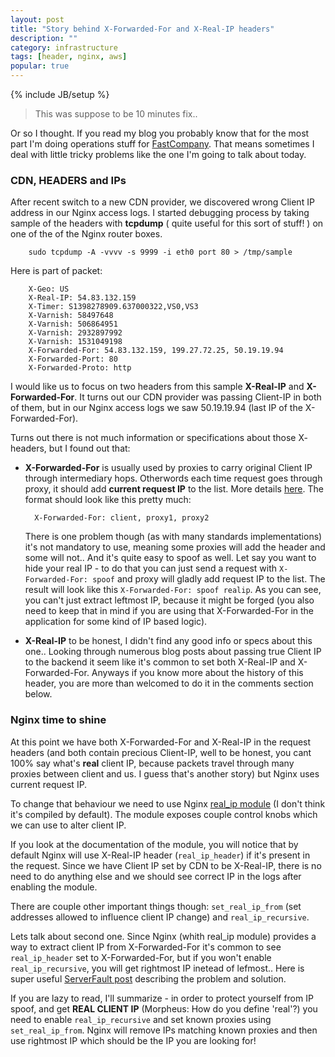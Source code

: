 ```yaml
---
layout: post
title: "Story behind X-Forwarded-For and X-Real-IP headers"
description: ""
category: infrastructure
tags: [header, nginx, aws]
popular: true
---
```

{% include JB/setup %}

> This was suppose to be 10 minutes fix.. 

Or so I thought. If you read my blog you probably know that for the most part I'm doing operations stuff for [FastCompany](http://www.fastcompany.com). That means sometimes I deal with little tricky problems like the one I'm going to talk about today.

### CDN, HEADERS and IPs

After recent switch to a new CDN provider, we discovered wrong Client IP address in our Nginx access logs. I started debugging process by taking sample of the headers with **tcpdump** ( quite useful for this sort of stuff! ) on one of the of the Nginx router boxes.

        sudo tcpdump -A -vvvv -s 9999 -i eth0 port 80 > /tmp/sample

Here is part of packet:

        X-Geo: US
        X-Real-IP: 54.83.132.159
        X-Timer: S1398278909.637000322,VS0,VS3
        X-Varnish: 58497648
        X-Varnish: 506864951
        X-Varnish: 2932897992
        X-Varnish: 1531049198
        X-Forwarded-For: 54.83.132.159, 199.27.72.25, 50.19.19.94
        X-Forwarded-Port: 80
        X-Forwarded-Proto: http

I would like us to focus on two headers from this sample **X-Real-IP** and **X-Forwarded-For**. It turns out our CDN provider was passing Client-IP in both of them, but in our Nginx access logs we saw 50.19.19.94 (last IP of the X-Forwarded-For). 

Turns out there is not much information or specifications about those X- headers, but I found out that:

* **X-Forwarded-For** is usually used by proxies to carry original Client IP through intermediary hops. Otherwords each time request goes through proxy, it should add **current request IP** to the list. More details [here](http://en.wikipedia.org/wiki/X-Forwarded-For). The format should look like this pretty much:

        X-Forwarded-For: client, proxy1, proxy2

    There is one problem though (as with many standards implementations) it's not mandatory to use, meaning some proxies will add the header and some will not.. And it's quite easy to spoof as well. Let say you want to hide your real IP - to do that you can just send a request with `X-Forwarded-For: spoof` and proxy will gladly add request IP to the list. The result will look like this `X-Forwarded-For: spoof realip`. As you can see, you can't just extract leftmost IP, because it might be forged (you also need to keep that in mind if you are using that X-Forwarded-For in the application for some kind of IP based logic).

* **X-Real-IP** to be honest, I didn't find any good info or specs about this one.. Looking through numerous blog posts about passing true Client IP to the backend it seem like it's common to set both X-Real-IP and X-Forwarded-For. Anyways if you know more about the history of this header, you are more than welcomed to do it in the comments section below.

### Nginx time to shine

At this point we have both X-Forwarded-For and X-Real-IP in the request headers (and both contain precious Client-IP, well to be honest, you cant 100% say what's **real** client IP, because packets travel through many proxies between client and us. I guess that's another story) but Nginx uses current request IP.

To change that behaviour we need to use Nginx [real_ip module](http://nginx.org/en/docs/http/ngx_http_realip_module.html) (I don't think it's compiled by default). The module exposes couple control knobs which we can use to alter client IP.

If you look at the documentation of the module, you will notice that by default Nginx will use X-Real-IP header (`real_ip_header`) if it's present in the request. Since we have Client IP set by CDN to be X-Real-IP, there is no need to do anything else and we should see correct IP in the logs after enabling the module.

There are couple other important things though: `set_real_ip_from` (set addresses allowed to influence client IP change) and `real_ip_recursive`.

Lets talk about second one. Since Nginx (whith real_ip module) provides a way to extract client IP from X-Forwarded-For it's common to see `real_ip_header` set to X-Forwarded-For, but if you won't enable `real_ip_recursive`, you will get rightmost IP inetead of lefmost.. Here is super useful [ServerFault post](http://serverfault.com/questions/314574/nginx-real-ip-header-and-x-forwarded-for-seems-wrong/414166#414166) describing the problem and solution.

If you are lazy to read, I'll summarize - in order to protect yourself from IP spoof, and get **REAL CLIENT IP** (Morpheus: How do you define 'real'?) you need to enable `real_ip_recursive` and set known proxies using `set_real_ip_from`. Nginx will remove IPs matching known proxies and then use rightmost IP which should be the IP you are looking for!
